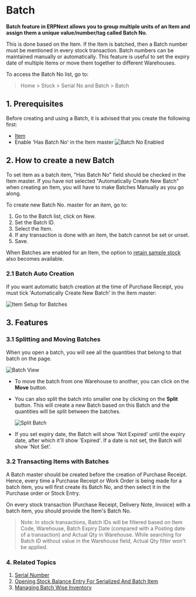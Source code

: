 <!-- add-breadcrumbs -->
# Batch

**Batch feature in ERPNext allows you to group multiple units of an Item and assign them a unique value/number/tag called Batch No.**

This is done based on the Item. If the Item is batched, then a Batch number must be mentioned in every stock transaction. Batch numbers can be maintained manually or automatically. This feature is useful to set the expiry date of multiple Items or move them together to different Warehouses.

To access the Batch No list, go to:
> Home > Stock > Serial No and Batch > Batch


## 1. Prerequisites
Before creating and using a Batch, it is advised that you create the following first:

* [Item](/docs/v13/user/manual/en/stock/item)
* Enable 'Has Batch No' in the Item master
    ![Batch No Enabled](/docs/v13/assets/img/stock/batch-no-enabled.png)


## 2. How to create a new Batch

To set item as a batch item, "Has Batch No" field should be checked in the Item master. If you have not selected "Automatically Create New Batch" when creating an Item, you will have to make Batches Manually as you go along.

To create new Batch No. master for an item, go to:

1. Go to the Batch list, click on New.
1. Set the Batch ID.
1. Select the Item.
1. If any transaction is done with an item, the batch cannot be set or unset.
1. Save.

When Batches are enabled for an Item, the option to [retain sample stock](/docs/v13/user/manual/en/stock/retain-sample-stock) also becomes available.

### 2.1 Batch Auto Creation
If you want automatic batch creation at the time of Purchase Receipt, you must tick 'Automatically Create New Batch' in the Item master:

<img class="screenshot" alt="Item Setup for Batches" src="{{docs_base_url}}/assets/img/stock/item_setup_for_batch.png">

## 3. Features
### 3.1 Splitting and Moving Batches

When you open a batch, you will see all the quantities that belong to that batch on the page.

<img class="screenshot" alt="Batch View" src="{{docs_base_url}}/assets/img/stock/batch_view.png">

* To move the batch from one Warehouse to another, you can click on the **Move** button.

* You can also split the batch into smaller one by clicking on the **Split** button. This will create a new Batch based on this Batch and the quantities will be split between the batches.

    ![Split Batch](/docs/v13/assets/img/stock/batch_split.png)

* If you set expiry date, the Batch will show 'Not Expired' until the expiry date, after which it'll show 'Expired'. If a date is not set, the Batch will show 'Not Set'.

### 3.2 Transacting Items with Batches

A Batch master should be created before the creation of Purchase Receipt.
Hence, every time a Purchase Receipt or Work Order is being made for a batch item,
you will first create its Batch No, and then select it in the Purchase order or Stock Entry.

On every stock transaction (Purchase Receipt, Delivery Note, Invoice) with a batch item,
you should provide the Item's Batch No.

> Note: In stock transactions, Batch IDs will be filtered based on Item Code, Warehouse,
Batch Expiry Date (compared with a Posting date of a transaction) and Actual Qty in Warehouse.
While searching for Batch ID  without value in the Warehouse field, Actual Qty filter won't be applied.

### 4. Related Topics
1. [Serial Number](/docs/v13/user/manual/en/stock/serial-no)
1. [Opening Stock Balance Entry For Serialized And Batch Item](/docs/v13/user/manual/en/stock/articles/opening-stock-balance-entry-for-serialized-and-batch-item)
1. [Managing Batch Wise Inventory](/docs/v13/user/manual/en/stock/articles/managing-batch-wise-inventory)
